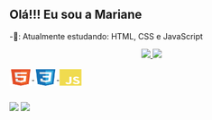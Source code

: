 ## Olá!!! Eu sou a Mariane
-🌱: Atualmente estudando: HTML, CSS e JavaScript
<!-- - 🔭 I’m currently working on ... 
🌱: Atualmente estudando: HTML, CSS e JavaScript
- 📫 How to reach me: ... 
- 😄 Pronouns: ela/dela -->

<div align="center">
  <a href="https://github.com/MarianeTelesBento">
  <img width="48%" src="https://github-readme-stats.vercel.app/api?username=MarianeTelesBento&show_icons=true&theme=tokyonight&include_all_commits=true&count_private=true"/>
  <img width="48%" src="https://github-readme-stats.vercel.app/api/top-langs/?username=MarianeTelesBento&layout=compact&langs_count=7&theme=tokyonight"/>
</div>
  
  <div style="display: inline_block"><br>
  <img align="center" alt="Mari-HTML" height="30" width="40" src="https://raw.githubusercontent.com/devicons/devicon/master/icons/html5/html5-original.svg">
  <img align="center" alt="Mari-CSS" height="30" width="40" src="https://raw.githubusercontent.com/devicons/devicon/master/icons/css3/css3-original.svg">
  <img align="center" alt="Mari-Js" height="30" width="40" src="https://raw.githubusercontent.com/devicons/devicon/master/icons/javascript/javascript-plain.svg">
</div>

##
  
<div>
  <a href="https://www.linkedin.com/in/mariane-teles-bento-66004522a/" target="_blank"><img src="https://img.shields.io/badge/-LinkedIn-%230077B5?style=for-the-badge&logo=linkedin&logoColor=white" target="_blank"></a> 
<a href = "marianetelesbento@gmail.com"><img src="https://img.shields.io/badge/-Gmail-%23333?style=for-the-badge&logo=gmail&logoColor=white" target="_blank"></a>

</div>
  
